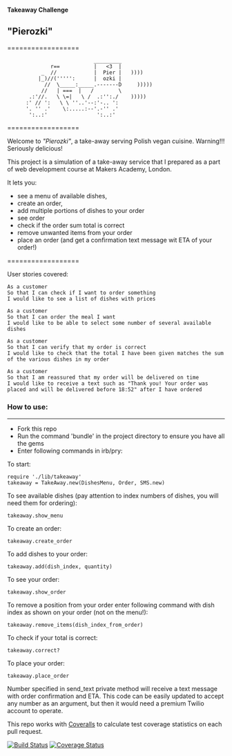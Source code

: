 #### Takeaway Challenge  

## "Pierozki"
==================
```
                            _________
              r==           |   <3  |
           _  //            |  Pier |   ))))
          |_)//(''''':      |  ozki |
            //  \_____:_____.-------D     )))))
           //   | ===  |   /        \
       .:'//.   \ \=|   \ /  .:'':./    )))))
      :' // ':   \ \ ''..'--:'-.. ':
      '. '' .'    \:.....:--'.-'' .'
       ':..:'                ':..:'

 ```

==================

 Welcome to *"Pierozki"*, a take-away serving Polish vegan cuisine.
 Warning!!! Seriously delicious!

 This project is a simulation of a take-away service that I prepared as a part of web development course at Makers Academy, London.  

 It lets you:
 - see a menu of available dishes,
 - create an order,
 - add multiple portions of dishes to your order
 - see order
 - check if the order sum total is correct
 - remove unwanted items from your order
 - place an order (and get a confirmation text message wit ETA of your order!)   

 ==================

User stories covered:  

```
As a customer
So that I can check if I want to order something
I would like to see a list of dishes with prices

As a customer
So that I can order the meal I want
I would like to be able to select some number of several available dishes

As a customer
So that I can verify that my order is correct
I would like to check that the total I have been given matches the sum of the various dishes in my order

As a customer
So that I am reassured that my order will be delivered on time
I would like to receive a text such as "Thank you! Your order was placed and will be delivered before 18:52" after I have ordered
```

### How to use:
-----

* Fork this repo
* Run the command 'bundle' in the project directory to ensure you have all the gems
* Enter following commands in irb/pry:

To start:  
```
require './lib/takeaway'
takeaway = TakeAway.new(DishesMenu, Order, SMS.new)
```  

To see available dishes (pay attention to index numbers of dishes, you will need them for ordering):  
```
takeaway.show_menu
```   

To create an order:   
```
takeaway.create_order
```  

To add dishes to your order:  
```
takeaway.add(dish_index, quantity)
```   

To see your order:  
```
takeaway.show_order
```   

To remove a position from your order enter following command with dish index as shown on your order (not on the menu!):  
```
takeaway.remove_items(dish_index_from_order)
```  

To check if your total is correct:  
```
takeaway.correct?
```   

To place your order:  
```
takeaway.place_order
```   
Number specified in send_text private method will receive a text message with order confirmation and ETA. This code can be easily updated to accept any number as an argument, but then it would need a premium Twilio account to operate.



This repo works with [Coveralls](https://coveralls.io/) to calculate test coverage statistics on each pull request.

[![Build Status](https://travis-ci.org/makersacademy/takeaway-challenge.svg?branch=master)](https://travis-ci.org/makersacademy/takeaway-challenge)
[![Coverage Status](https://coveralls.io/repos/makersacademy/takeaway-challenge/badge.png)](https://coveralls.io/r/makersacademy/takeaway-challenge)
